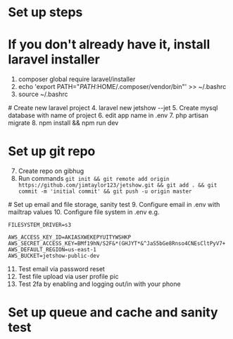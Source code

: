 # Set up steps 

# If you don't already have it, install laravel installer
1. composer global require laravel/installer
2. echo 'export PATH="$PATH:$HOME/.composer/vendor/bin"' >> ~/.bashrc
3. source ~/.bashrc

# Create new laravel project
4. laravel new jetshow --jet
5. Create mysql database with name of project 
6. edit app name in .env
7. php artisan migrate
8. npm install && npm run dev

# Set up git repo

7. Create repo on gibhug
8. Run commands `git init && git remote add origin https://github.com/jimtaylor123/jetshow.git && git add . && git commit -m 'initial commit' && git push -u origin master`

# Set up email and file storage, sanity test
9. Configure email in .env with mailtrap values
10. Configure file system in .env e.g.

```env
FILESYSTEM_DRIVER=s3

AWS_ACCESS_KEY_ID=AKIASXWEKEPYUITYWSHKP
AWS_SECRET_ACCESS_KEY=BMf19hN/S2F&*(GHJYT*&^JaS5bGe8Rnso4CNEsCltPyV7+
AWS_DEFAULT_REGION=us-east-1
AWS_BUCKET=jetshow-public-dev
```

11. Test email via password reset
12. Test file upload via user profile pic
13. Test 2fa by enabling and logging out/in with your phone

# Set up queue and cache and sanity test

